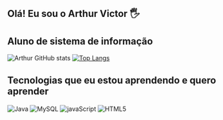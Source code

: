 ## Olá! Eu sou o Arthur Victor 🖐️

## Aluno de sistema de informação

![Arthur GitHub stats](https://github-readme-stats.vercel.app/api?username=Arthurvictor34&show_icons=true&theme=dark)
[![Top Langs](https://github-readme-stats.vercel.app/api/top-langs/?username=Arthurvictor34)](https://github.com/anuraghazra/github-readme-stats)

## Tecnologias que eu estou aprendendo e quero aprender

<div style="display: inline_block">
  <img align="center" alt="Java" src="https://img.shields.io/badge/Java-ED8B00?style=for-the-badge&logo=openjdk&logoColor=white" />
  <img align="center" alt="MySQL" src="https://img.shields.io/badge/MySQL-00000F?style=for-the-badge&logo=mysql&logoColor=white" />
  <img align="center" alt="javaScript" src="https://img.shields.io/badge/JavaScript-F7DF1E?style=for-the-badge&logo=javascript&logoColor=black" />
  <img align="center" alt="HTML5" src="https://img.shields.io/badge/HTML5-E34F26?style=for-the-badge&logo=html5&logoColor=white" />
</div><br/>



